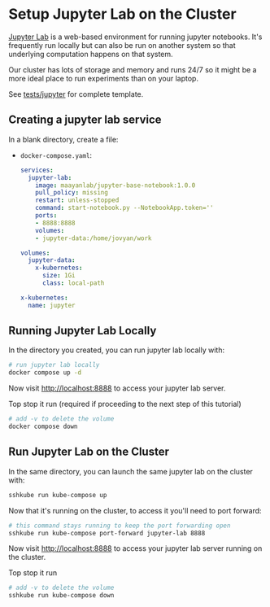 # Setup Jupyter Lab on the Cluster

[Jupyter Lab](https://jupyterlab.readthedocs.io/en/latest/) is a web-based environment for running jupyter notebooks. It's frequently run locally but can also be run on another system so that underlying computation happens on that system.

Our cluster has lots of storage and memory and runs 24/7 so it might be a more ideal place to run experiments than on your laptop.

See [tests/jupyter](https://github.com/MaayanLab/dokku/tree/kube-compose/tests/jupyter) for complete template.

## Creating a jupyter lab service

In a blank directory, create a file:
- `docker-compose.yaml`:
  ```yaml
  services:
    jupyter-lab:
      image: maayanlab/jupyter-base-notebook:1.0.0
      pull_policy: missing
      restart: unless-stopped
      command: start-notebook.py --NotebookApp.token=''
      ports:
      - 8888:8888
      volumes:
      - jupyter-data:/home/jovyan/work

  volumes:
    jupyter-data:
      x-kubernetes:
        size: 1Gi
        class: local-path

  x-kubernetes:
    name: jupyter
  ```

## Running Jupyter Lab Locally

In the directory you created, you can run jupyter lab locally with:

```bash
# run jupyter lab locally
docker compose up -d
```

Now visit <http://localhost:8888> to access your jupyter lab server.

Top stop it run (required if proceeding to the next step of this tutorial)
```bash
# add -v to delete the volume
docker compose down
```

## Run Jupyter Lab on the Cluster

In the same directory, you can launch the same jupyter lab on the cluster with:

```bash
sshkube run kube-compose up
```

Now that it's running on the cluster, to access it you'll need to port forward:
```bash
# this command stays running to keep the port forwarding open
sshkube run kube-compose port-forward jupyter-lab 8888
```

Now visit <http://localhost:8888> to access your jupyter lab server running on the cluster.

Top stop it run
```bash
# add -v to delete the volume
sshkube run kube-compose down
```

